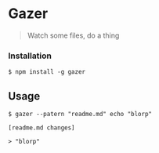 # Gazer

> Watch some files, do a thing

### Installation

```shell
$ npm install -g gazer
```

## Usage

```shell
$ gazer --patern "readme.md" echo "blorp"

[readme.md changes]

> "blorp"
```


